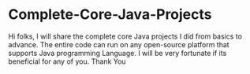 # Complete-Core-Java-Projects
Hi folks, I will share the complete core Java projects I did from basics to advance.
The entire code can  run on any open-source platform that supports Java programming Language.
I will be very fortunate if its beneficial for any of you.
Thank You

